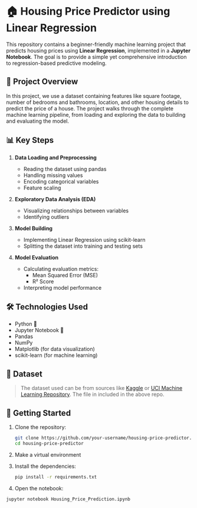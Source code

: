 # 🏠 Housing Price Predictor using Linear Regression

This repository contains a beginner-friendly machine learning project that predicts housing prices using **Linear Regression**, implemented in a **Jupyter Notebook**. The goal is to provide a simple yet comprehensive introduction to regression-based predictive modeling.

## 📌 Project Overview

In this project, we use a dataset containing features like square footage, number of bedrooms and bathrooms, location, and other housing details to predict the price of a house. The project walks through the complete machine learning pipeline, from loading and exploring the data to building and evaluating the model.

## 📊 Key Steps

1. **Data Loading and Preprocessing**
   - Reading the dataset using pandas
   - Handling missing values
   - Encoding categorical variables
   - Feature scaling

2. **Exploratory Data Analysis (EDA)**
   - Visualizing relationships between variables
   - Identifying outliers

3. **Model Building**
   - Implementing Linear Regression using scikit-learn
   - Splitting the dataset into training and testing sets

4. **Model Evaluation**
   - Calculating evaluation metrics:  
     - Mean Squared Error (MSE)    
     - R² Score
   - Interpreting model performance

## 🛠️ Technologies Used

- Python 🐍
- Jupyter Notebook 📒
- Pandas
- NumPy
- Matplotlib (for data visualization)
- scikit-learn (for machine learning)

## 📁 Dataset

> The dataset used can be from sources like [Kaggle](https://www.kaggle.com/) or [UCI Machine Learning Repository](https://archive.ics.uci.edu/). The file in included in the above repo.

## 🚀 Getting Started

1. Clone the repository:
   ```bash
   git clone https://github.com/your-username/housing-price-predictor.git
   cd housing-price-predictor

2. Make a virtual environment
   
3. Install the dependencies:
   ```bash
   pip install -r requirements.txt

4. Open the notebook:
 ```bash
 jupyter notebook Housing_Price_Prediction.ipynb
